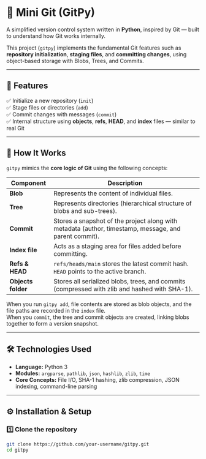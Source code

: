 # 🧩 Mini Git (GitPy)

A simplified version control system written in **Python**, inspired by Git — built to understand how Git works internally.

This project (`gitpy`) implements the fundamental Git features such as **repository initialization**, **staging files**, and **committing changes**, using object-based storage with Blobs, Trees, and Commits.  

---

## 🚀 Features

✅ Initialize a new repository (`init`)  
✅ Stage files or directories (`add`)  
✅ Commit changes with messages (`commit`)  
✅ Internal structure using **objects**, **refs**, **HEAD**, and **index** files — similar to real Git  

---

## 🧠 How It Works

`gitpy` mimics the **core logic of Git** using the following concepts:

| Component | Description |
|------------|--------------|
| **Blob** | Represents the content of individual files. |
| **Tree** | Represents directories (hierarchical structure of blobs and sub-trees). |
| **Commit** | Stores a snapshot of the project along with metadata (author, timestamp, message, and parent commit). |
| **Index file** | Acts as a staging area for files added before committing. |
| **Refs & HEAD** | `refs/heads/main` stores the latest commit hash. `HEAD` points to the active branch. |
| **Objects folder** | Stores all serialized blobs, trees, and commits (compressed with zlib and hashed with SHA-1). |

When you run `gitpy add`, file contents are stored as blob objects, and the file paths are recorded in the `index` file.  
When you `commit`, the tree and commit objects are created, linking blobs together to form a version snapshot.

---

## 🛠️ Technologies Used

- **Language:** Python 3  
- **Modules:** `argparse`, `pathlib`, `json`, `hashlib`, `zlib`, `time`  
- **Core Concepts:** File I/O, SHA-1 hashing, zlib compression, JSON indexing, command-line parsing  

---

## ⚙️ Installation & Setup

### 1️⃣ Clone the repository
```bash
git clone https://github.com/your-username/gitpy.git
cd gitpy
